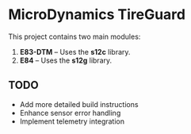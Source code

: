 # MicroDynamics TireGuard

This project contains two main modules:

1. **E83-DTM** – Uses the **s12c** library.  
2. **E84** – Uses the **s12g** library.

## TODO
- Add more detailed build instructions
- Enhance sensor error handling
- Implement telemetry integration
